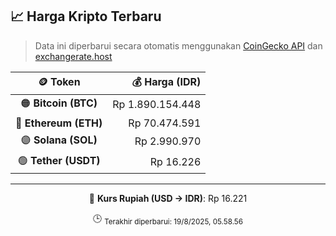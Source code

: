 

<!-- HARGA_KRIPTO -->
## 📈 Harga Kripto Terbaru

> Data ini diperbarui secara otomatis menggunakan [CoinGecko API](https://www.coingecko.com/) dan [exchangerate.host](https://exchangerate.host/)

<div align="center">

| 🪙 Token | 💰 Harga (IDR) |
|:------:|---------------:|
| 🟠 **Bitcoin (BTC)**   | Rp 1.890.154.448 |
| 🔵 **Ethereum (ETH)**  | Rp 70.474.591 |
| 🟣 **Solana (SOL)**    | Rp 2.990.970 |
| 🟢 **Tether (USDT)**   | Rp 16.226 |

---

💱 **Kurs Rupiah (USD → IDR)**: Rp 16.221

🕒 <sub>Terakhir diperbarui: 19/8/2025, 05.58.56</sub>

</div>
<!-- /HARGA_KRIPTO -->